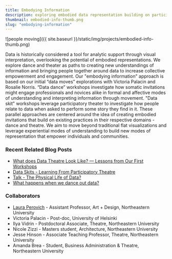 ```yaml
---
title: Embodying Information
description: exploring embodied data representation building on participatory theatre traditions
thumbnail: embodied-info-thumb.png
slug: "embodying-information"
---
```


![people moving]({{ site.baseurl }}/static/img/projects/embodied-info-thumb.png)

Data is historically considered a tool for analytic support through visual interpretation, overlooking the potential of embodied representations. We explore dance and theater as paths to creating new understandings of information and bringing people together around data to increase collective empowerment and engagement. Our "embodying information" approach is based on our initial “data moves” explorations with Victoria Palacin and Rosalie Norris. “Data dance” workshops investigate how somatic invitations might engage professionals and novices alike in formal and affective modes of understanding and interpreting information through movement. "Data skit" workshops leverage participatory theater to investigate how people relate to data when asked to perform some story they find in it. These parallel approaches are centered around the idea of creating embodied invitations that build on existing practices in their respective domains - dance and theatre. We aim to move beyond traditional flat visualizations and leverage experiential modes of understanding to build new modes of representation that empower individuals and communities.

### Recent Related Blog Posts

* [What does Data Theatre Look Like? — Lessons from Our First Workshops](/2021/04/16/data-theatre-workshops.html)
* [Data Skits - Learning From Participatory Theatre](/2020/12/03/data-skits-background.html)
* [Talk - The Physical Life of Data?](/2021/01/24/physical-life-of-data-talk.html)
* [What happens when we dance out data?](https://medium.com/@rahulbot/what-happens-when-we-dance-our-data-be55512d0b7d)

### Collaborators

* [Laura Perovich](https://camd.northeastern.edu/faculty/laura-perovich/) - Assistant Professor, Art + Design, Northeastern University
* Victoria Palacin - Post-doc, University of Helsinki
* Ilya Vidrin - Postdoctoral Associate, Theatre, Northeastern University
* Nicole Zizzi - Masters student, Architecture, Northeastern University
* Jesse Hinson - Associate Teaching Professor, Theatre, Northeastern University
* Amanda Brea - Student, Business Administration & Theatre, Northeastern University
